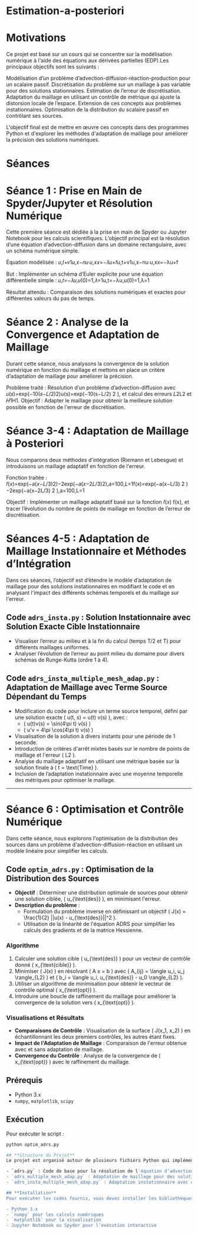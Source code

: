 # Estimation-a-posteriori

# Motivations
Ce projet est basé sur un cours qui se concentre sur la modélisation numérique à l'aide des équations aux dérivées partielles (EDP).Les principaux objectifs sont les suivants :

Modélisation d’un problème d’advection-diffusion-réaction-production pour un scalaire passif.
Discrétisation du problème sur un maillage à pas variable pour des solutions stationnaires.
Estimation de l’erreur de discrétisation.
Adaptation du maillage en utilisant un contrôle de métrique qui ajuste la distorsion locale de l’espace.
Extension de ces concepts aux problèmes instationnaires.
Optimisation de la distribution du scalaire passif en contrôlant ses sources.

L'objectif final est de mettre en œuvre ces concepts dans des programmes Python et d'explorer les méthodes d'adaptation de maillage pour améliorer la précision des solutions numériques.

# Séances
# Séance 1 : Prise en Main de Spyder/Jupyter et Résolution Numérique
Cette première séance est dédiée à la prise en main de Spyder ou Jupyter Notebook pour les calculs scientifiques. L’objectif principal est la résolution d’une équation d’advection-diffusion dans un domaine rectangulaire, avec un schéma numérique simple.

Équation modélisée :
𝑢,𝑡+𝑣1𝑢,𝑥−𝑛𝑢⋅𝑢,𝑥𝑥=−𝜆𝑢+𝑓u,t+v1u,x−nu⋅u,xx=−λu+f

But : Implémenter un schéma d’Euler explicite pour une équation différentielle simple :
𝑢,𝑡=−𝜆𝑢,𝑢(0)=1,𝜆=1u,t=−λu,u(0)=1,λ=1

Résultat attendu : Comparaison des solutions numériques et exactes pour différentes valeurs du pas de temps.

# Séance 2 : Analyse de la Convergence et Adaptation de Maillage
Durant cette séance, nous analysons la convergence de la solution numérique en fonction du maillage et mettons en place un critère d’adaptation de maillage pour améliorer la précision.

Problème traité : Résolution d’un problème d’advection-diffusion avec 
𝑢(𝑠)=exp⁡(−10(𝑠−𝐿/2)2)u(s)=exp(−10(s−L/2) 2 ), et calcul des erreurs 
𝐿2L2 et 𝐻1H1.
Objectif : Adapter le maillage pour obtenir la meilleure solution possible en fonction de l'erreur de discrétisation.

# Séance 3-4 : Adaptation de Maillage à Posteriori
Nous comparons deux méthodes d'intégration (Riemann et Lebesgue) et introduisons un maillage adaptatif en fonction de l'erreur.

Fonction traitée :
𝑓(𝑥)=exp⁡(−𝑎(𝑥−𝐿/3)2)−2exp(−𝑎(𝑥−2𝐿/3)2),𝑎=100,𝐿=1f(x)=exp(−a(x−L/3) 2 )−2exp(−a(x−2L/3) 2 ),a=100,L=1

Objectif : Implémenter un maillage adaptatif basé sur la fonction 𝑓(𝑥)
f(x), et tracer l’évolution du nombre de points de maillage en fonction de l’erreur de discrétisation.
# Séances 4-5 : Adaptation de Maillage Instationnaire et Méthodes d’Intégration

Dans ces séances, l’objectif est d’étendre le modèle d’adaptation de maillage pour des solutions instationnaires en modifiant le code et en analysant l'impact des différents schémas temporels et du maillage sur l'erreur.

## **Code `adrs_insta.py` : Solution Instationnaire avec Solution Exacte Cible Instationnaire**
- Visualiser l’erreur au milieu et à la fin du calcul (temps T/2 et T) pour différents maillages uniformes.
- Analyser l’évolution de l’erreur au point milieu du domaine pour divers schémas de Runge-Kutta (ordre 1 à 4).

## **Code `adrs_insta_multiple_mesh_adap.py` : Adaptation de Maillage avec Terme Source Dépendant du Temps**
- Modification du code pour inclure un terme source temporel, défini par une solution exacte \( u(t, s) = u(t) v(s) \), avec :
  - \( u(t)v(s) = \sin(4\pi t) v(s) \)
  - \( u'v = 4\pi \cos(4\pi t) v(s) \)
- Visualisation de la solution à divers instants pour une période de 1 seconde.
- Introduction de critères d'arrêt mixtes basés sur le nombre de points de maillage et l'erreur \( L2 \).
- Analyse du maillage adaptatif en utilisant une métrique basée sur la solution finale à \( t = \text{Time} \).
- Inclusion de l’adaptation instationnaire avec une moyenne temporelle des métriques pour optimiser le maillage.

---

# **Séance 6 : Optimisation et Contrôle Numérique**

Dans cette séance, nous explorons l'optimisation de la distribution des sources dans un problème d'advection-diffusion-réaction en utilisant un modèle linéaire pour simplifier les calculs.

## **Code `optim_adrs.py` : Optimisation de la Distribution des Sources**
- **Objectif** : Déterminer une distribution optimale de sources pour obtenir une solution ciblée, \( u_{\text{des}} \), en minimisant l'erreur.
- **Description du problème** :
  - Formulation du problème inverse en définissant un objectif \( J(x) = \frac{1}{2} ||u(x) - u_{\text{des}}||^2 \).
  - Utilisation de la linéarité de l'équation ADRS pour simplifier les calculs des gradients et de la matrice Hessienne.

### **Algorithme**
1. Calculer une solution cible \( u_{\text{des}} \) pour un vecteur de contrôle donné \( x_{\text{cible}} \).
2. Minimiser \( J(x) \) en résolvant \( A x = b \) avec \( A_{ij} = \langle u_i, u_j \rangle_{L2} \) et \( b_i = \langle u_i, u_{\text{des}} - u_0 \rangle_{L2} \).
3. Utiliser un algorithme de minimisation pour obtenir le vecteur de contrôle optimal \( x_{\text{opt}} \).
4. Introduire une boucle de raffinement du maillage pour améliorer la convergence de la solution vers \( x_{\text{opt}} \).

### **Visualisations et Résultats**
- **Comparaisons de Contrôle** : Visualisation de la surface \( J(x_1, x_2) \) en échantillonnant les deux premiers contrôles, les autres étant fixes.
- **Impact de l'Adaptation de Maillage** : Comparaison de l'erreur obtenue avec et sans adaptation de maillage.
- **Convergence du Contrôle** : Analyse de la convergence de \( x_{\text{opt}} \) avec le raffinement du maillage.

## Prérequis
- Python 3.x
- `numpy`, `matplotlib`, `scipy`

## Exécution
Pour exécuter le script :
```bash
python optim_adrs.py

## **Structure du Projet**
Le projet est organisé autour de plusieurs fichiers Python qui implémentent les concepts abordés dans les séances :

- `adrs.py` : Code de base pour la résolution de l'équation d’advection-diffusion.
- `adrs_multiple_mesh_adap.py` : Adaptation de maillage pour des solutions stationnaires.
- `adrs_insta_multiple_mesh_adap.py` : Adaptation instationnaire avec un terme source dépendant du temps.

## **Installation**
Pour exécuter les codes fournis, vous devez installer les bibliothèques suivantes :

- Python 3.x
- `numpy` pour les calculs numériques
- `matplotlib` pour la visualisation
- Jupyter Notebook ou Spyder pour l’exécution interactive
